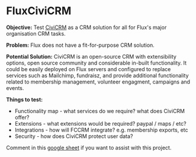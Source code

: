 # FluxCiviCRM

**Objective:** Test [CiviCRM](https://docs.civicrm.org/user/en/latest/) as a CRM solution for all for Flux's major organisation CRM tasks.

**Problem:** Flux does not have a fit-for-purpose CRM solution.

**Potential Solution:** CiviCRM is an open-source CRM with extensibility options, open source community and considerable in-built functionality. It could be easily deployed on Flux servers and configured to replace services such as Mailchimp, fundraisz, and provide additional functionality related to membership management, volunteer engagment, campaigns and events.

**Things to test:**

* Functionality map - what services do we require? what does CiviCRM offer?
* Extensions - what extensions would be required? paypal / maps / etc?
* Integrations - how will FCCRM integrate? e.g. membership exports, etc
* Security - how does CiviCRM protect user data?

Comment in this [google sheet](https://docs.google.com/spreadsheets/d/1oqJE9bJ6E4iFdxkCz2PyVTbD-qcBl0CuZH0TclOPXD4/edit?usp=sharing) if you want to assist with this project.
